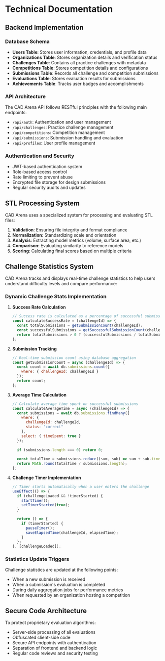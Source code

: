 
# Technical Documentation

## Backend Implementation

### Database Schema

- **Users Table**: Stores user information, credentials, and profile data
- **Organizations Table**: Stores organization details and verification status
- **Challenges Table**: Contains all practice challenges with metadata
- **Competitions Table**: Stores competition details and configurations
- **Submissions Table**: Records all challenge and competition submissions
- **Evaluations Table**: Stores evaluation results for submissions
- **Achievements Table**: Tracks user badges and accomplishments

### API Architecture

The CAD Arena API follows RESTful principles with the following main endpoints:
- `/api/auth`: Authentication and user management
- `/api/challenges`: Practice challenge management
- `/api/competitions`: Competition management
- `/api/submissions`: Submission handling and evaluation
- `/api/profiles`: User profile management

### Authentication and Security

- JWT-based authentication system
- Role-based access control
- Rate limiting to prevent abuse
- Encrypted file storage for design submissions
- Regular security audits and updates

## STL Processing System

CAD Arena uses a specialized system for processing and evaluating STL files:

1. **Validation**: Ensuring file integrity and format compliance
2. **Normalization**: Standardizing scale and orientation
3. **Analysis**: Extracting model metrics (volume, surface area, etc.)
4. **Comparison**: Evaluating similarity to reference models
5. **Scoring**: Calculating final scores based on multiple criteria

## Challenge Statistics System

CAD Arena tracks and displays real-time challenge statistics to help users understand difficulty levels and compare performance:

### Dynamic Challenge Stats Implementation

1. **Success Rate Calculation**
   ```javascript
   // Success rate is calculated as a percentage of successful submissions
   const calculateSuccessRate = (challengeId) => {
     const totalSubmissions = getSubmissionCount(challengeId);
     const successfulSubmissions = getSuccessfulSubmissionCount(challengeId);
     return totalSubmissions > 0 ? (successfulSubmissions / totalSubmissions) * 100 : 0;
   };
   ```

2. **Submission Tracking**
   ```javascript
   // Real-time submission count using database aggregation
   const getSubmissionCount = async (challengeId) => {
     const count = await db.submissions.count({ 
       where: { challengeId: challengeId }
     });
     return count;
   };
   ```

3. **Average Time Calculation**
   ```javascript
   // Calculate average time spent on successful submissions
   const calculateAverageTime = async (challengeId) => {
     const submissions = await db.submissions.findMany({
       where: { 
         challengeId: challengeId,
         status: "correct"
       },
       select: { timeSpent: true }
     });
     
     if (submissions.length === 0) return 0;
     
     const totalTime = submissions.reduce((sum, sub) => sum + sub.timeSpent, 0);
     return Math.round(totalTime / submissions.length);
   };
   ```

4. **Challenge Timer Implementation**
   ```javascript
   // Timer starts automatically when a user enters the challenge
   useEffect(() => {
     if (challengeLoaded && !timerStarted) {
       startTimer();
       setTimerStarted(true);
     }
     
     return () => {
       if (timerStarted) {
         pauseTimer();
         saveElapsedTime(challengeId, elapsedTime);
       }
     };
   }, [challengeLoaded]);
   ```

### Statistics Update Triggers

Challenge statistics are updated at the following points:
- When a new submission is received
- When a submission's evaluation is completed
- During daily aggregation jobs for performance metrics
- When requested by an organization hosting a competition

## Secure Code Architecture

To protect proprietary evaluation algorithms:

- Server-side processing of all evaluations
- Obfuscated client-side code
- Secure API endpoints with authentication
- Separation of frontend and backend logic
- Regular code reviews and security testing

